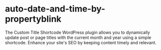 # auto-date-and-time-by-propertyblink
The Custom Title Shortcode WordPress plugin allows you to dynamically update post or page titles with the current month and year using a simple shortcode. Enhance your site's SEO by keeping content timely and relevant.
